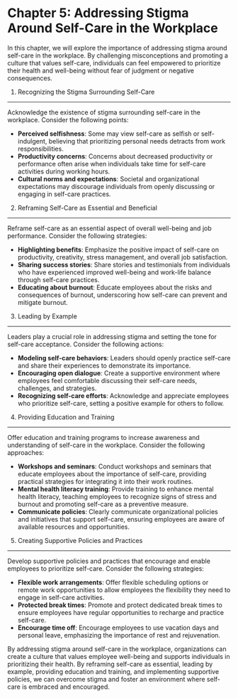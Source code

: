 Chapter 5: Addressing Stigma Around Self-Care in the Workplace
==============================================================

In this chapter, we will explore the importance of addressing stigma around self-care in the workplace. By challenging misconceptions and promoting a culture that values self-care, individuals can feel empowered to prioritize their health and well-being without fear of judgment or negative consequences.

1. Recognizing the Stigma Surrounding Self-Care
-----------------------------------------------

Acknowledge the existence of stigma surrounding self-care in the workplace. Consider the following points:

* **Perceived selfishness**: Some may view self-care as selfish or self-indulgent, believing that prioritizing personal needs detracts from work responsibilities.
* **Productivity concerns**: Concerns about decreased productivity or performance often arise when individuals take time for self-care activities during working hours.
* **Cultural norms and expectations**: Societal and organizational expectations may discourage individuals from openly discussing or engaging in self-care practices.

2. Reframing Self-Care as Essential and Beneficial
--------------------------------------------------

Reframe self-care as an essential aspect of overall well-being and job performance. Consider the following strategies:

* **Highlighting benefits**: Emphasize the positive impact of self-care on productivity, creativity, stress management, and overall job satisfaction.
* **Sharing success stories**: Share stories and testimonials from individuals who have experienced improved well-being and work-life balance through self-care practices.
* **Educating about burnout**: Educate employees about the risks and consequences of burnout, underscoring how self-care can prevent and mitigate burnout.

3. Leading by Example
---------------------

Leaders play a crucial role in addressing stigma and setting the tone for self-care acceptance. Consider the following actions:

* **Modeling self-care behaviors**: Leaders should openly practice self-care and share their experiences to demonstrate its importance.
* **Encouraging open dialogue**: Create a supportive environment where employees feel comfortable discussing their self-care needs, challenges, and strategies.
* **Recognizing self-care efforts**: Acknowledge and appreciate employees who prioritize self-care, setting a positive example for others to follow.

4. Providing Education and Training
-----------------------------------

Offer education and training programs to increase awareness and understanding of self-care in the workplace. Consider the following approaches:

* **Workshops and seminars**: Conduct workshops and seminars that educate employees about the importance of self-care, providing practical strategies for integrating it into their work routines.
* **Mental health literacy training**: Provide training to enhance mental health literacy, teaching employees to recognize signs of stress and burnout and promoting self-care as a preventive measure.
* **Communicate policies**: Clearly communicate organizational policies and initiatives that support self-care, ensuring employees are aware of available resources and opportunities.

5. Creating Supportive Policies and Practices
---------------------------------------------

Develop supportive policies and practices that encourage and enable employees to prioritize self-care. Consider the following strategies:

* **Flexible work arrangements**: Offer flexible scheduling options or remote work opportunities to allow employees the flexibility they need to engage in self-care activities.
* **Protected break times**: Promote and protect dedicated break times to ensure employees have regular opportunities to recharge and practice self-care.
* **Encourage time off**: Encourage employees to use vacation days and personal leave, emphasizing the importance of rest and rejuvenation.

By addressing stigma around self-care in the workplace, organizations can create a culture that values employee well-being and supports individuals in prioritizing their health. By reframing self-care as essential, leading by example, providing education and training, and implementing supportive policies, we can overcome stigma and foster an environment where self-care is embraced and encouraged.
